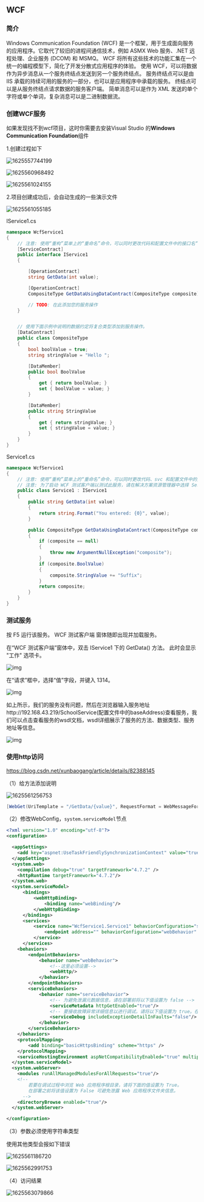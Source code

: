 ## WCF

### 简介

 Windows Communication Foundation (WCF) 是一个框架，用于生成面向服务的应用程序。它取代了较旧的进程间通信技术，例如 ASMX Web 服务、.NET 远程处理、企业服务 (DCOM) 和 MSMQ。 WCF 将所有这些技术的功能汇集在一个统一的编程模型下，简化了开发分散式应用程序的体验。 使用 WCF，可以将数据作为异步消息从一个服务终结点发送到另一个服务终结点。 服务终结点可以是由 IIS 承载的持续可用的服务的一部分，也可以是应用程序中承载的服务。 终结点可以是从服务终结点请求数据的服务客户端。 简单消息可以是作为 XML 发送的单个字符或单个单词，复杂消息可以是二进制数据流。 

### 创建WCF服务

 如果发现找不到wcf项目，这时你需要去安装Visual Studio 的**Windows Communication Foundation**组件 

1.创建过程如下

![1625557744199](https://pzy-images.oss-cn-hangzhou.aliyuncs.com/img/202206210911173.png)

![1625560968492](https://pzy-images.oss-cn-hangzhou.aliyuncs.com/img/202206210911175.png)

![1625561024155](https://pzy-images.oss-cn-hangzhou.aliyuncs.com/img/202206210911176.png)



2.项目创建成功后，会自动生成的一些演示文件 

![1625561055185](https://pzy-images.oss-cn-hangzhou.aliyuncs.com/img/202206210911176.png)

 IService1.cs 

```c#
namespace WcfService1
{
    // 注意: 使用“重构”菜单上的“重命名”命令，可以同时更改代码和配置文件中的接口名“IService1”。
    [ServiceContract]
    public interface IService1
    {

        [OperationContract]
        string GetData(int value);

        [OperationContract]
        CompositeType GetDataUsingDataContract(CompositeType composite);

        // TODO: 在此添加您的服务操作
    }


    // 使用下面示例中说明的数据约定将复合类型添加到服务操作。
    [DataContract]
    public class CompositeType
    {
        bool boolValue = true;
        string stringValue = "Hello ";

        [DataMember]
        public bool BoolValue
        {
            get { return boolValue; }
            set { boolValue = value; }
        }

        [DataMember]
        public string StringValue
        {
            get { return stringValue; }
            set { stringValue = value; }
        }
    }
}
```

 Service1.cs 

```c#
namespace WcfService1
{
    // 注意: 使用“重构”菜单上的“重命名”命令，可以同时更改代码、svc 和配置文件中的类名“Service1”。
    // 注意: 为了启动 WCF 测试客户端以测试此服务，请在解决方案资源管理器中选择 Service1.svc 或 Service1.svc.cs，然后开始调试。
    public class Service1 : IService1
    {
        public string GetData(int value)
        {
            return string.Format("You entered: {0}", value);
        }

        public CompositeType GetDataUsingDataContract(CompositeType composite)
        {
            if (composite == null)
            {
                throw new ArgumentNullException("composite");
            }
            if (composite.BoolValue)
            {
                composite.StringValue += "Suffix";
            }
            return composite;
        }
    }
}
```

### 测试服务

 按 F5 运行该服务。 WCF 测试客户端 窗体随即出现并加载服务。

在“WCF 测试客户端”窗体中，双击 IService1 下的 GetData() 方法。 此时会显示 "工作" 选项卡。

![img](C:/Users/Admin/Downloads/netDoc-master/netDoc-master/WCF.assets/download-1625558254405.jfif)

 

 在“请求”框中，选择“值”字段，并键入 1314。

![img](C:/Users/Admin/Downloads/netDoc-master/netDoc-master/WCF.assets/download-1625558254407.jfif)

 

 如上所示，我们的服务没有问题，然后在浏览器输入服务地址http://192.168.43.219/SchoolService(配置文件中的baseAddress)查看服务，我们可以点击查看服务的wsdl文档，wsdl详细展示了服务的方法、数据类型、服务地址等信息。

![img](C:/Users/Admin/Downloads/netDoc-master/netDoc-master/WCF.assets/download-1625558254435.jfif)

 

### 使用http访问

https://blog.csdn.net/xunbaogang/article/details/82388145

（1）给方法添加说明

![1625561256753](https://pzy-images.oss-cn-hangzhou.aliyuncs.com/img/202206210911271.png)

```c#
[WebGet(UriTemplate = "/GetData/{value}", RequestFormat = WebMessageFormat.Json, ResponseFormat = WebMessageFormat.Json)]
```

（2）修改WebConfig，`system.serviceModel`节点

```xml
<?xml version="1.0" encoding="utf-8"?>
<configuration>

  <appSettings>
    <add key="aspnet:UseTaskFriendlySynchronizationContext" value="true" />
  </appSettings>
  <system.web>
    <compilation debug="true" targetFramework="4.7.2" />
    <httpRuntime targetFramework="4.7.2"/>
  </system.web>
  <system.serviceModel>
	  <bindings>
		  <webHttpBinding>
			  <binding name="webBinding"/>
		  </webHttpBinding>
	  </bindings>
	  <services>
		  <service name="WcfService1.Service1" behaviorConfiguration="serviceBehavior">
			  <endpoint address="" behaviorConfiguration="webBehavior" binding="webHttpBinding" bindingConfiguration="webBinding" contract="WcfService1.IService1"/>
		  </service>
	  </services>
    <behaviors>
		<endpointBehaviors>
			<behavior name="webBehavior">
				<!--这里必须设置-->
				<webHttp/>
			</behavior>
		</endpointBehaviors>
		<serviceBehaviors>
			<behavior name="serviceBehavior">
				<!-- 为避免泄漏元数据信息，请在部署前将以下值设置为 false -->
				<serviceMetadata httpGetEnabled="true"/>
				<!-- 要接收故障异常详细信息以进行调试，请将以下值设置为 true。在部署前设置为 false 以避免泄漏异常信息 -->
				<serviceDebug includeExceptionDetailInFaults="false"/>
			</behavior>
		</serviceBehaviors>
    </behaviors>
    <protocolMapping>
        <add binding="basicHttpsBinding" scheme="https" />
    </protocolMapping>    
    <serviceHostingEnvironment aspNetCompatibilityEnabled="true" multipleSiteBindingsEnabled="true" />
  </system.serviceModel>
  <system.webServer>
    <modules runAllManagedModulesForAllRequests="true"/>
    <!--
        若要在调试过程中浏览 Web 应用程序根目录，请将下面的值设置为 True。
        在部署之前将该值设置为 False 可避免泄露 Web 应用程序文件夹信息。
      -->
    <directoryBrowse enabled="true"/>
  </system.webServer>

</configuration>

```

（3）参数必须使用字符串类型

使用其他类型会报如下错误

![1625561186720](https://pzy-images.oss-cn-hangzhou.aliyuncs.com/img/202206210911288.png)

![1625562991753](https://pzy-images.oss-cn-hangzhou.aliyuncs.com/img/202206210911834.png)

（4）访问结果

![1625563079866](../C%2523/WCF.assets/1625563079866.png)